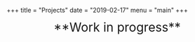 +++
title = "Projects"
date = "2019-02-17"
menu = "main"
+++

<center style="font-size: 2em;">
**Work in progress**
</center>

